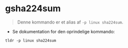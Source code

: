 # gsha224sum

> Denne kommando er et alias af `-p linux sha224sum`.

- Se dokumentation for den oprindelige kommando:

`tldr -p linux sha224sum`
